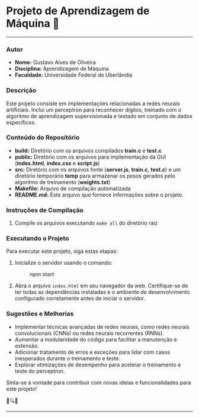 # Projeto de Aprendizagem de Máquina 🧠
---
### Autor
- **Nome:** Gustavo Alves de Oliveira
- **Disciplina:** Aprendizagem de Máquina
- **Faculdade:** Universidade Federal de Uberlândia

### Descrição
Este projeto consiste em implementações relacionadas a redes neurais artificiais. Inclui um perceptron para reconhecer dígitos, treinado com o algoritmo de aprendizagem supervisionada e testado em conjunto de dados específicos.

### Conteúdo do Repositório
- **build:** Diretório com os arquivos compilados **train.c** e **test.c**
- **public:** Diretório com os arquivos para implementação da GUI (**index.html**, **index.css** e **script.js**)
- **src:** Diretório com os arquivos fonte (**server.js**, **train.c**, **test.c**) e um diretório temporário **temp** para armazenar os pesos gerados pelo algoritmo de treinamento (**weights.txt**)
- **Makefile:** Arquivo de compilação automatizada
- **README.md:** Este arquivo que fornece informações sobre o projeto.

### Instruções de Compilação
1. Compile os arquivos executando `make all` do diretório raiz

### Executando o Projeto

Para executar este projeto, siga estas etapas:

1. Inicialize o servidor usando o comando:
   > **npm start**

2. Abra o arquivo `index.html` em seu navegador da web.
Certifique-se de ter todas as dependências instaladas e o ambiente de desenvolvimento configurado corretamente antes de iniciar o servidor.

 
### Sugestões e Melhorias
- Implementar técnicas avançadas de redes neurais, como redes neurais convolucionais (CNNs) ou redes neurais recorrentes (RNNs).
- Aumentar a modularidade do código para facilitar a manutenção e extensão.
- Adicionar tratamento de erros e exceções para lidar com casos inesperados durante o treinamento e teste.
- Explorar otimizações de desempenho para acelerar o treinamento e teste do perceptron.

Sinta-se à vontade para contribuir com novas ideias e funcionalidades para este projeto!

🚀🔍💡

---